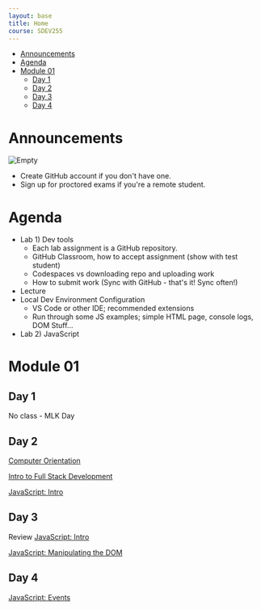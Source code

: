 ```yaml
---
layout: base
title: Home
course: SDEV255
---
```


- [Announcements](#announcements)
- [Agenda](#agenda)
- [Module 01](#module-01)
  - [Day 1](#day-1)
  - [Day 2](#day-2)
  - [Day 3](#day-3)
  - [Day 4](#day-4)

# Announcements

![Empty](https://encrypted-tbn0.gstatic.com/images?q=tbn:ANd9GcS1DRSnSPeoqsbaeBITkzKYK8rwadli-d-JcuREzOwcnx8-Zby_iVfQxargkOG1yv45TWg&usqp=CAU)

- Create GitHub account if you don't have one.
- Sign up for proctored exams if you're a remote student.

# Agenda

- Lab 1) Dev tools
  - Each lab assignment is a GitHub repository.
  - GitHub Classroom, how to accept assignment (show with test student)
  - Codespaces vs downloading repo and uploading work
  - How to submit work (Sync with GitHub - that's it! Sync often!)
- Lecture
- Local Dev Environment Configuration
  - VS Code or other IDE; recommended extensions
  - Run through some JS examples; simple HTML page, console logs, DOM Stuff...
- Lab 2) JavaScript

# Module 01

## Day 1

No class - MLK Day

## Day 2

[Computer Orientation](../common/computer_orientation.html?course=SDEV255)

[Intro to Full Stack Development](intro_full_stack_development.md)

[JavaScript: Intro](javascript_intro.md)

## Day 3

Review [JavaScript: Intro](javascript_intro.md)

[JavaScript: Manipulating the DOM](javascript_manipulating_dom.md)

## Day 4

[JavaScript: Events](javascript_events.md)

<!-- [Understanding URLs](urls.md) -->

<!--
# Old Lecture Schedule

[M02: JS Part II: form validation; event listeners; objects, properties, and methods; JSON; AJAX](m02.md)

[M03: PHP: Variables; Arrays; Control structures; Objects; HTML Integration](m03.md)

# New Lecture Schedule

## Module 04

### Day 1

[PHP: Exception Handling](php_exception_handling.md)

[HTTP Headers](php_http_headers.md)

[HTTP Status Codes](php_http_status_codes.md)

[PHP: Include and Require](php_include_require.md)

[PHP: Ternary If and Null Coalescing Operators](php_ternary_if_null_coalescing_operators.md)

### Day 2

[HTML Forms](../common/html_forms.html?course=SDEV255)

[PHP: Super Global Arrays](php_superglobal_arrays.md)

[PHP: Using GET](php_GET.md)

[PHP: Input Validation](php_input_validation.md)

[PHP: Input Sanitization](php_input_sanitization.md)

## Module 05

### Day 1

[PHP: Using POST](php_POST.md)

[PHP: Filter Functions](php_filter_functions.md)

-->
